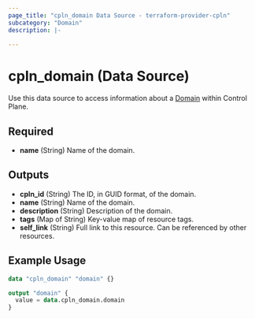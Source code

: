 ```yaml
---
page_title: "cpln_domain Data Source - terraform-provider-cpln"
subcategory: "Domain"
description: |-
  
---
```

# cpln_domain (Data Source)

Use this data source to access information about a [Domain](https://docs.controlplane.com/reference/domain) within Control Plane.

## Required

- **name** (String) Name of the domain.

## Outputs

- **cpln_id** (String) The ID, in GUID format, of the domain.
- **name** (String) Name of the domain.
- **description** (String) Description of the domain.
- **tags** (Map of String) Key-value map of resource tags.
- **self_link** (String) Full link to this resource. Can be referenced by other resources.

## Example Usage

```terraform
data "cpln_domain" "domain" {}

output "domain" {
  value = data.cpln_domain.domain
}
```